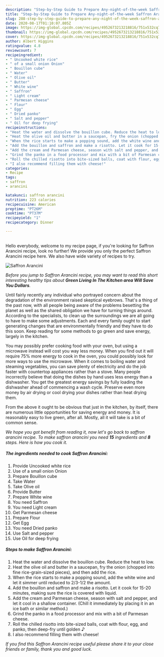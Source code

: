 ```yaml
---
description: "Step-by-Step Guide to Prepare Any-night-of-the-week Saffron Arancini"
title: "Step-by-Step Guide to Prepare Any-night-of-the-week Saffron Arancini"
slug: 288-step-by-step-guide-to-prepare-any-night-of-the-week-saffron-arancini
date: 2020-08-17T01:10:07.805Z
image: https://img-global.cpcdn.com/recipes/4952673213218816/751x532cq70/saffron-arancini-recipe-main-photo.jpg
thumbnail: https://img-global.cpcdn.com/recipes/4952673213218816/751x532cq70/saffron-arancini-recipe-main-photo.jpg
cover: https://img-global.cpcdn.com/recipes/4952673213218816/751x532cq70/saffron-arancini-recipe-main-photo.jpg
author: Albert Higgins
ratingvalue: 4.8
reviewcount: 7
recipeingredient:
- " Uncooked white rice"
- " of a small onion Onion"
- " Bouillon cube"
- " Water"
- " Olive oil"
- " Butter"
- " White wine"
- " Saffron"
- " Light cream"
- " Parmesan cheese"
- " Flour"
- " Egg"
- " Dried panko"
- " Salt and pepper"
- " Oil for deep frying"
recipeinstructions:
- "Heat the water and dissolve the bouillon cube. Reduce the heat to low."
- "Heat the olive oil and butter in a saucepan, fry the onion (chopped into fine rice-grain-sized pieces), and then add the rice."
- "When the rice starts to make a popping sound, add the white wine and let it simmer until reduced to 2/3-1/2 the amount."
- "Add the bouillon and saffron and make a risotto. Let it cook for 15-20 minutes, making sure the rice is covered with liquid."
- "Add the cream and Parmesan cheese, season with salt and pepper, and let it cool in a shallow container. (Chill it immediately by placing it in an ice bath or similar method.)"
- "Grind the panko in a food processor and mix with a bit of Parmesan cheese."
- "Roll the chilled risotto into bite-sized balls, coat with flour, egg, and panko, then deep-fry until golden ♪"
- "I also recommend filling them with cheese!"
categories:
- Recipe
tags:
- saffron
- arancini

katakunci: saffron arancini 
nutrition: 223 calories
recipecuisine: American
preptime: "PT26M"
cooktime: "PT37M"
recipeyield: "1"
recipecategory: Dinner

---
```

<br>
Hello everybody, welcome to my recipe page, if you're looking for Saffron Arancini recipe, look no further! We provide you only the perfect Saffron Arancini recipe here. We also have wide variety of recipes to try.
<br>


![Saffron Arancini](https://img-global.cpcdn.com/recipes/4952673213218816/751x532cq70/saffron-arancini-recipe-main-photo.jpg)

<i>Before you jump to Saffron Arancini recipe, you may want to read this short interesting healthy tips about 
<strong>Green Living In The Kitchen area Will Save You Dollars</strong>.</i>
</br>

Until fairly recently any individual who portrayed concern about the degradation of the environment raised skeptical eyebrows. That's a thing of the past now, with all people being aware of the problems besetting the planet as well as the shared obligation we have for turning things around. According to the specialists, to clean up the surroundings we are all going to have to make some adjustments. Each and every family ought to start generating changes that are environmentally friendly and they have to do this soon. Keep reading for some methods to go green and save energy, largely in the kitchen.

You may possibly prefer cooking food with your oven, but using a microwave instead will cost you way less money. When you find out it will require 75% more energy to cook in the oven, you could possibly look for more ways to use the microwave. When it comes to boiling water and steaming vegetables, you can save plenty of electricity and do the job faster with countertop appliances rather than a stove. Many people incorrectly believe that doing the dishes by hand uses less energy than a dishwasher. You get the greatest energy savings by fully loading the dishwasher ahead of commencing a wash cycle. Preserve even more money by air drying or cool drying your dishes rather than heat drying them.

From the above it ought to be obvious that just in the kitchen, by itself, there are numerous little opportunities for saving energy and money. It is reasonably easy to live green, after all. Mostly, all it will take is a bit of common sense.


<i>We hope you got benefit from reading it, now let's go back to saffron arancini recipe. To make saffron arancini you need <strong>15</strong> ingredients and <strong>8</strong> steps. Here is how you cook it.
</i>

##### The ingredients needed to cook Saffron Arancini:

1. Provide  Uncooked white rice
1. Use  of a small onion Onion
1. Prepare  Bouillon cube
1. Take  Water
1. Take  Olive oil
1. Provide  Butter
1. Prepare  White wine
1. You need  Saffron
1. You need  Light cream
1. Get  Parmesan cheese
1. Prepare  Flour
1. Get  Egg
1. You need  Dried panko
1. Use  Salt and pepper
1. Use  Oil for deep frying


##### Steps to make Saffron Arancini:

1. Heat the water and dissolve the bouillon cube. Reduce the heat to low.
1. Heat the olive oil and butter in a saucepan, fry the onion (chopped into fine rice-grain-sized pieces), and then add the rice.
1. When the rice starts to make a popping sound, add the white wine and let it simmer until reduced to 2/3-1/2 the amount.
1. Add the bouillon and saffron and make a risotto. Let it cook for 15-20 minutes, making sure the rice is covered with liquid.
1. Add the cream and Parmesan cheese, season with salt and pepper, and let it cool in a shallow container. (Chill it immediately by placing it in an ice bath or similar method.)
1. Grind the panko in a food processor and mix with a bit of Parmesan cheese.
1. Roll the chilled risotto into bite-sized balls, coat with flour, egg, and panko, then deep-fry until golden ♪
1. I also recommend filling them with cheese!


<i>If you find this Saffron Arancini recipe useful please share it to your close friends or family, thank you and good luck.</i>
